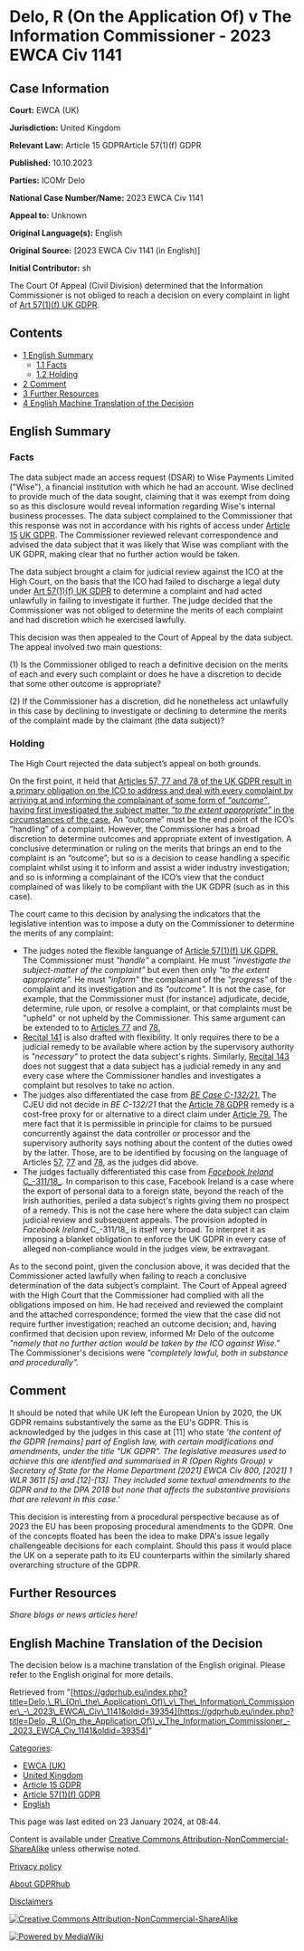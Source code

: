 # Delo, R (On the Application Of) v The Information Commissioner - 2023 EWCA Civ 1141

## Case Information

**Court:** EWCA (UK)

**Jurisdiction:** United Kingdom

**Relevant Law:** Article 15 GDPRArticle 57(1)(f) GDPR

**Published:** 10.10.2023

**Parties:** ICOMr Delo

**National Case Number/Name:** 2023 EWCA Civ 1141

**Appeal to:** Unknown

**Original Language(s):** English

**Original Source:** [2023 EWCA Civ 1141 (in English)]

**Initial Contributor:** sh

The Court Of Appeal (Civil Division) determined that the Information Commissioner is not obliged to reach a decision on every complaint in light of [Art 57(1)(f) UK GDPR](/index.php?title=Article_57_GDPR "Article 57 GDPR").

## Contents

*   [1 English Summary](#English_Summary)
    *   [1.1 Facts](#Facts)
    *   [1.2 Holding](#Holding)
*   [2 Comment](#Comment)
*   [3 Further Resources](#Further_Resources)
*   [4 English Machine Translation of the Decision](#English_Machine_Translation_of_the_Decision)

## English Summary

### Facts

The data subject made an access request (DSAR) to Wise Payments Limited ("Wise"), a financial institution with which he had an account. Wise declined to provide much of the data sought, claiming that it was exempt from doing so as this disclosure would reveal information regarding Wise's internal business processes. The data subject complained to the Commissioner that this response was not in accordance with his rights of access under [Article 15](/index.php?title=Article_15_GDPR "Article 15 GDPR") [UK GDPR](/index.php?title=Article_15_GDPR "Article 15 GDPR"). The Commissioner reviewed relevant correspondence and advised the data subject that it was likely that Wise was compliant with the UK GDPR, making clear that no further action would be taken.

The data subject brought a claim for judicial review against the ICO at the High Court, on the basis that the ICO had failed to discharge a legal duty under [Art 57(1)(f) UK GDPR](/index.php?title=Article_57_GDPR "Article 57 GDPR") to determine a complaint and had acted unlawfully in failing to investigate it further. The judge decided that the Commissioner was not obliged to determine the merits of each complaint and had discretion which he exercised lawfully.

This decision was then appealed to the Court of Appeal by the data subject. The appeal involved two main questions:

(1) Is the Commissioner obliged to reach a definitive decision on the merits of each and every such complaint or does he have a discretion to decide that some other outcome is appropriate?

(2) If the Commissioner has a discretion, did he nonetheless act unlawfully in this case by declining to investigate or declining to determine the merits of the complaint made by the claimant (the data subject)?

### Holding

The High Court rejected the data subject’s appeal on both grounds.

On the first point, it held that [Articles 57, 77 and 78 of the UK GDPR result in a primary obligation on the ICO to address and deal with every complaint by arriving at and informing the complainant of some form of _“outcome”_, having first investigated the subject matter _“to the extent appropriate”_ in the circumstances of the case.](https://cornerstonebarristers.com/delo-v-information-commissioner/) An “outcome” must be the end point of the ICO’s “handling” of a complaint. However, the Commissioner has a broad discretion to determine outcomes and appropriate extent of investigation. A conclusive determination or ruling on the merits that brings an end to the complaint is an “outcome”; but so is a decision to cease handling a specific complaint whilst using it to inform and assist a wider industry investigation; and so is informing a complainant of the ICO’s view that the conduct complained of was likely to be compliant with the UK GDPR (such as in this case).

The court came to this decision by analysing the indicators that the legislative intention was to impose a duty on the Commissioner to determine the merits of any complaint:

*   The judges noted the flexible languange of [Article 57(1)(f) UK GDPR.](/index.php?title=Article_57_GDPR "Article 57 GDPR") The Commissioner must _"handle"_ a complaint. He must _"investigate the subject-matter of the complaint"_ but even then only _"to the extent appropriate"._ He must _"inform"_ the complainant of the _"progress"_ of the complaint and its investigation and its _"outcome"._ It is not the case, for example, that the Commissioner must (for instance) adjudicate, decide, determine, rule upon, or resolve a complaint, or that complaints must be "upheld" or not upheld by the Commissioner. This same argument can be extended to to [Articles 77](/index.php?title=Article_77_GDPR "Article 77 GDPR") and [78.](/index.php?title=Article_78_GDPR "Article 78 GDPR")
*   [Recital 141](/index.php?title=Recitals_GDPR "Recitals GDPR") is also drafted with flexibility. It only requires there to be a judicial remedy to be available where action by the supervisory authority is _"necessary"_ to protect the data subject's rights. Similarly, [Recital 143](/index.php?title=Recitals_GDPR "Recitals GDPR") does not suggest that a data subject has a judicial remedy in any and every case where the Commissioner handles and investigates a complaint but resolves to take no action.
*   The judges also differentiated the case from [_BE Case C-132/21_.](https://curia.europa.eu/juris/document/document.jsf?text=&docid=269145&pageIndex=0&doclang=EN&mode=lst&dir=&occ=first&part=1&cid=1351199) The CJEU did not decide in _BE C-132/21_ that the [Article 78 GDPR](/index.php?title=Article_78_GDPR "Article 78 GDPR") remedy is a cost-free proxy for or alternative to a direct claim under [Article 79.](/index.php?title=Article_79_GDPR "Article 79 GDPR") The mere fact that it is permissible in principle for claims to be pursued concurrently against the data controller or processor and the supervisory authority says nothing about the content of the duties owed by the latter. Those, are to be identified by focusing on the language of Articles [57,](/index.php?title=Article_57_GDPR "Article 57 GDPR") [77](/index.php?title=Article_77_GDPR "Article 77 GDPR") and [78,](/index.php?title=Article_78_GDPR "Article 78 GDPR") as the judges did above.
*   The judges factually differentiated this case from [_Facebook Ireland_ C_\-311/18_](https://curia.europa.eu/juris/document/document.jsf?text=&docid=228677&pageIndex=0&doclang=EN&mode=lst&dir=&occ=first&part=1&cid=1351450)_._ In comparison to this case, Facebook Ireland is a case where the export of personal data to a foreign state, beyond the reach of the Irish authorities, periled a data subject's rights giving them no prospect of a remedy. This is not the case here where the data subject can claim judicial review and subsequent appeals. The provision adopted in _Facebook Ireland_ C_\-311/18_ is itself very broad. To interpret it as imposing a blanket obligation to enforce the UK GDPR in every case of alleged non-compliance would in the judges view, be extravagant.

  
As to the second point, given the conclusion above, it was decided that the Commissioner acted lawfully when failing to reach a conclusive determination of the data subject’s complaint. The Court of Appeal agreed with the High Court that the Commissioner had complied with all the obligations imposed on him. He had received and reviewed the complaint and the attached correspondence; formed the view that the case did not require further investigation; reached an outcome decision; and, having confirmed that decision upon review, informed Mr Delo of the outcome _"namely that no further action would be taken by the ICO against Wise."_ The Commissioner's decisions were _"completely lawful, both in substance and procedurally"._

## Comment

It should be noted that while UK left the European Union by 2020, the UK GDPR remains substantively the same as the EU's GDPR. This is acknowledged by the judges in this case at \[11\] who state _'the content of the GDPR \[remains\] part of English law, with certain modifications and amendments, under the title "UK GDPR". The legislative measures used to achieve this are identified and summarised in R (Open Rights Group) v Secretary of State for the Home Department \[2021\] EWCA Civ 800, \[2021\] 1 WLR 3611 \[5\] and \[12\]-\[13\]. They included some textual amendments to the GDPR and to the DPA 2018 but none that affects the substantive provisions that are relevant in this case.'_

This decision is interesting from a procedural perspective because as of 2023 the EU has been proposing procedural amendments to the GDPR. One of the concepts floated has been the idea to make DPA's issue legally challengeable decisions for each complaint. Should this pass it would place the UK on a seperate path to its EU counterparts within the similarly shared overarching structure of the GDPR.

## Further Resources

_Share blogs or news articles here!_

## English Machine Translation of the Decision

The decision below is a machine translation of the English original. Please refer to the English original for more details.

Retrieved from "[https://gdprhub.eu/index.php?title=Delo,\_R\_(On\_the\_Application\_Of)\_v\_The\_Information\_Commissioner\_-\_2023\_EWCA\_Civ\_1141&oldid=39354](https://gdprhub.eu/index.php?title=Delo,_R_\(On_the_Application_Of\)_v_The_Information_Commissioner_-_2023_EWCA_Civ_1141&oldid=39354)"

[Categories](/index.php?title=Special:Categories "Special:Categories"):

*   [EWCA (UK)](/index.php?title=Category:EWCA_\(UK\) "Category:EWCA (UK)")
*   [United Kingdom](/index.php?title=Category:United_Kingdom "Category:United Kingdom")
*   [Article 15 GDPR](/index.php?title=Category:Article_15_GDPR "Category:Article 15 GDPR")
*   [Article 57(1)(f) GDPR](/index.php?title=Category:Article_57\(1\)\(f\)_GDPR "Category:Article 57(1)(f) GDPR")
*   [English](/index.php?title=Category:English "Category:English")

This page was last edited on 23 January 2024, at 08:44.

Content is available under [Creative Commons Attribution-NonCommercial-ShareAlike](https://creativecommons.org/licenses/by-nc-sa/4.0/) unless otherwise noted.

[Privacy policy](/index.php?title=GDPRhub:Privacy_policy)

[About GDPRhub](/index.php?title=GDPRhub:About)

[Disclaimers](/index.php?title=GDPRhub:General_disclaimer)

[![Creative Commons Attribution-NonCommercial-ShareAlike](/resources/assets/licenses/cc-by-nc-sa.png)](https://creativecommons.org/licenses/by-nc-sa/4.0/)

[![Powered by MediaWiki](/resources/assets/poweredby_mediawiki_88x31.png)](https://www.mediawiki.org/)